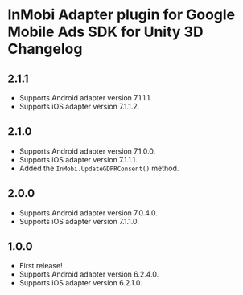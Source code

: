 # InMobi Adapter plugin for Google Mobile Ads SDK for Unity 3D Changelog

## 2.1.1

- Supports Android adapter version 7.1.1.1.
- Supports iOS adapter version 7.1.1.2.

## 2.1.0

- Supports Android adapter version 7.1.0.0.
- Supports iOS adapter version 7.1.1.1.
- Added the `InMobi.UpdateGDPRConsent()` method.

## 2.0.0

- Supports Android adapter version 7.0.4.0.
- Supports iOS adapter version 7.1.1.0.

## 1.0.0

- First release!
- Supports Android adapter version 6.2.4.0.
- Supports iOS adapter version 6.2.1.0.
